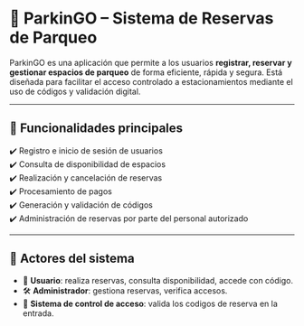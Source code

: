 # 🚗 ParkinGO – Sistema de Reservas de Parqueo

ParkinGO es una aplicación que permite a los usuarios **registrar, reservar y gestionar espacios de parqueo** de forma eficiente, rápida y segura. Está diseñada para facilitar el acceso controlado a estacionamientos mediante el uso de códigos y validación digital.

---

## 🧠 Funcionalidades principales

✔️ Registro e inicio de sesión de usuarios  
✔️ Consulta de disponibilidad de espacios  
✔️ Realización y cancelación de reservas  
✔️ Procesamiento de pagos  
✔️ Generación y validación de códigos  
✔️ Administración de reservas por parte del personal autorizado

---

## 📲 Actores del sistema

- 👤 **Usuario**: realiza reservas, consulta disponibilidad, accede con código.
- 🛠️ **Administrador**: gestiona reservas, verifica accesos.
- 🛂 **Sistema de control de acceso**: valida los codigos de reserva en la entrada.

